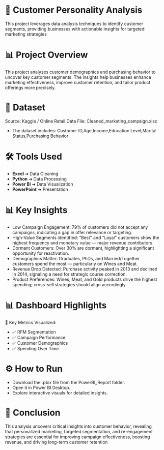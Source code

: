 # 🧐 Customer Personality Analysis
This project leverages data analysis techniques to identify customer segments, providing businesses with actionable insights for targeted marketing strategies
# 📊 Project Overview
This project analyzes customer demographics and purchasing behavior to uncover key customer segments. The insights help businesses enhance marketing effectiveness, improve customer retention, and tailor product offerings more precisely.
# 📂 Dataset
Source: Kaggle / Online Retail Data
File: Cleaned_marketing_campaign.xlsx
- The dataset includes:
Customer ID,Age,Income,Education Level,Marital Status,Purchasing Behavior
# 🛠️ Tools Used
- **Excel** ➔ Data Cleaning  
- **Python** ➔ Data Processing  
- **Power BI** ➔ Data Visualization  
- **PowerPoint** ➔ Presentation
# 📊 Key Insights
- Low Campaign Engagement: 79% of customers did not accept any campaigns, indicating a gap in offer relevance or targeting.
- High-Value Segments Identified: "Best" and "Loyal" customers show the highest frequency and monetary value — major revenue 
  contributors.
- Dormant Customers: Over 30% are dormant, highlighting a significant opportunity for reactivation.
- Demographics Matter: Graduates, PhDs, and Married/Together customers spend the most — particularly on Wines and Meat.
- Revenue Drop Detected: Purchase activity peaked in 2013 and declined in 2014, signaling a need for strategic course 
  correction.
- Product Preferences: Wines, Meat, and Gold products drive the highest spending; cross-sell strategies should align accordingly.
# 📊 Dashboard Highlights
🚀 Key Metrics Visualized:
- ✅ RFM Segmentation
- ✅ Campaign Performance
- ✅ Customer Demographics
- ✅ Spending Over Time.
# ⚙️ How to Run
- Download the .pbix file from the PowerBI_Report folder.
- Open it in Power BI Desktop.
- Explore interactive visuals for detailed insights.
# 📢 Conclusion
This analysis uncovers critical insights into customer behavior, revealing that personalized marketing, targeted segmentation, and re-engagement strategies are essential for improving campaign effectiveness, boosting revenue, and driving long-term customer retention

